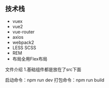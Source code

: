 
## 技术栈
- vuex
- vue2
- vue-router
- axios
- webpack2
- LESS SCSS
- REM
- 布局全用Flex布局

文件介绍
1.基础组件都是放在了src下面

启动命令：npm run dev
打包命令：npm run build
